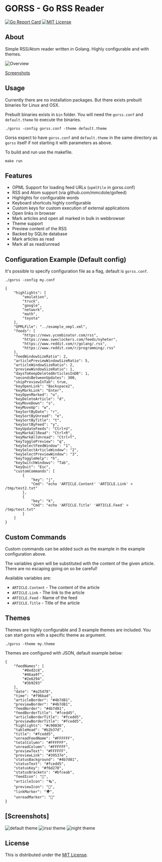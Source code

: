 # GORSS - Go RSS Reader
[![Go Report Card](https://goreportcard.com/badge/github.com/lallassu/gorss)](https://goreportcard.com/report/github.com/lallassu/gorss)
[![MIT License](http://img.shields.io/badge/license-MIT-blue.svg)](http://www.opensource.org/licenses/MIT)

## About
Simple RSS/Atom reader written in Golang. Highly configurable and with themes.

![Overview](preview/preview.png)

[Screenshots](#screenshots)


## Usage
Currently there are no installation packages. But there exists prebuilt binaries for Linux and OSX.

Prebuilt binaries exists in `bin` folder. You will need the `gorss.conf` and `default.theme` to execute
the binaries.

```
./gorss -config gorss.conf -theme default.theme
```

Gorss expect to have `gorss.conf` and `default.theme` in the same directory as `gorss` itself if not
starting it with parameters as above.

To build and run use the makefile.
```
make run
```

## Features
- OPML Support for loading feed URLs (`opmlFile` in gorss.conf)
- RSS and Atom support (via github.com/mmcdole/gofeed)
- Highlights for configurable words
- Keyboard shortcuts highly configurable
- Custom keys for custom execution of external applications
- Open links in browser
- Mark articles and open all marked in bulk in webbrowser
- Theme support
- Preview content of the RSS
- Backed by SQLite database
- Mark articles as read
- Mark all as read/unread

## Configuration Example (Default config)
It's possible to specify configuration file as a flag, default is `gorss.conf`.
```
./gorss -config my.conf
```

```
{
    "highlights": [
        "emulation",
        "truck",
        "google",
        "network",
        "math",
        "toyota"
    ],
    "OPMLFile": "../example_ompl.xml",
    "feeds": [
        "https://news.ycombinator.com/rss",
        "https://www.sweclockers.com/feeds/nyheter",
        "https://www.reddit.com/r/golang/.rss",
        "https://www.reddit.com/r/programming/.rss"
    ],
    "feedWindowSizeRatio": 2,
    "articlePreviewWindowSizeRatio": 5,
    "articleWindowSizeRatio": 2,
    "previewWindowSizeRatio": 1,
    "daysToKeepDeletedArticlesInDB": 1,
    "secondsBetweenUpdates": 300,
    "skipPreviewInTab": true,
    "keyOpenLink": "Backspace2",
    "keyMarkLink": "Enter",
    "keyOpenMarked": "o",
    "keyDeleteArticle": "d",
    "keyMoveDown": "s",
    "keyMoveUp": "w",
    "keySortByDate": "r",
    "keySortByUnread": "e",
    "keySortByTitle": "t",
    "keySortByFeed": "y",
    "keyUpdateFeeds": "Ctrl+U",
    "keyMarkAllRead": "Ctrl+R",
    "keyMarkAllUnread": "Ctrl+T",
    "keyTogglePreview": "q",
    "keySelectFeedWindow": "1",
    "keySelectArticleWindow": "2",
    "keySelectPreviewWindow": "3",
    "keyToggleHelp": "h",
    "keySwitchWindows": "Tab",
    "keyQuit": "Esc",
    "customCommands": [
        { 
            "key": "j",
            "Cmd": "echo 'ARTICLE.Content' 'ARTICLE.Link' > /tmp/test2.txt"
        },
        { 
            "key": "k",
            "Cmd": "echo 'ARTICLE.Title' 'ARTICLE.Feed' > /tmp/test.txt"
        }
    ]
}
```

## Custom Commands
Custom commands can be added such as the example in the example configuration above.

The variables given will be substituted with the content of the given article. There are no escaping going on
so be careful!

Available variables are:
* `ARTICLE.Content` - The content of the article
* `ARTICLE.Link` - The link to the article
* `ARTICLE.Feed` - Name of the feed
* `ARTICLE.Title` - Title of the article

## Themes
Themes are highly configurable and 3 example themes are included. You can start gorss with a specific theme as argument.
```
./gorss -theme my.theme
```

Themes are configured with JSON, default example below:
```
{
    "feedNames": [
        "#8ed2c8",
        "#46aa9f",
        "#2e6294",
        "#3b9293"
    ],
    "date": "#a25478",
    "time": "#f96bad",
    "articleBorder": "#4b7d81",
    "previewBorder": "#4b7d81",
    "feedBorder": "#4b7d81",
    "feedBorderTitle": "#fcedd5",
    "articleBorderTitle": "#fcedd5",
    "previewBorderTitle": "#fcedd5",
    "highlights": "#c90036",
    "tableHead": "#b2b37d",
    "title": "#fcedd5",
    "unreadFeedName": "#FFFFFF",
    "totalColumn": "#FFFFFF",
    "unreadColumn": "#FFFFFF",
    "previewText": "#FFFFFF",
    "previewLink": "#39537e",
    "statusBackground": "#4b7d81",
    "statusText": "#fcedd5",
    "statusKey": "#f6d270",
    "statusBrackets": "#bfceab",
    "feedIcon": "🔖",
    "articleIcon": "🗞",
    "previewIcon": "📰",
    "linkMarker": "🌍",
    "unreadMarker": "🌟"
}
```

## [Screenshots]
![default theme](preview/default.png)
![irssi theme](preview/irssi.png)
![night theme](preview/night.png)

## License
This is distributed under the [MIT License](http://www.opensource.org/licenses/MIT).

